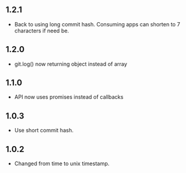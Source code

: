 ## 1.2.1

- Back to using long commit hash. Consuming apps can shorten to 7 characters if need be.

## 1.2.0

- git.log() now returning object instead of array

## 1.1.0

- API now uses promises instead of callbacks

## 1.0.3

- Use short commit hash.

## 1.0.2

- Changed from time to unix timestamp.